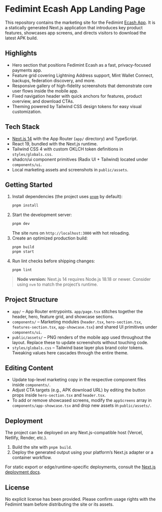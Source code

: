 # Fedimint Ecash App Landing Page

This repository contains the marketing site for the Fedimint [Ecash App](https://github.com/fedimint/ecash-app). It is a statically generated Next.js application that introduces key product features, showcases app screens, and directs visitors to download the latest APK build.

## Highlights

- Hero section that positions Fedimint Ecash as a fast, privacy-focused payments app.
- Feature grid covering Lightning Address support, Mint Wallet Connect, backups, federation discovery, and more.
- Responsive gallery of high-fidelity screenshots that demonstrate core user flows inside the mobile app.
- Fixed navigation header with quick anchors for features, product overview, and download CTAs.
- Theming powered by Tailwind CSS design tokens for easy visual customization.

## Tech Stack

- [Next.js 14](https://nextjs.org/) with the App Router (`app/` directory) and TypeScript.
- React 19, bundled with the Next.js runtime.
- Tailwind CSS 4 with custom OKLCH token definitions in `styles/globals.css`.
- shadcn/ui component primitives (Radix UI + Tailwind) located under `components/ui`.
- Local marketing assets and screenshots in `public/assets`.

## Getting Started

1. Install dependencies (the project uses [`pnpm`](https://pnpm.io/) by default):
   ```bash
   pnpm install
   ```
2. Start the development server:
   ```bash
   pnpm dev
   ```
   The site runs on `http://localhost:3000` with hot reloading.
3. Create an optimized production build:
   ```bash
   pnpm build
   pnpm start
   ```
4. Run lint checks before shipping changes:
   ```bash
   pnpm lint
   ```

> **Node version:** Next.js 14 requires Node.js 18.18 or newer. Consider using `nvm` to match the project’s runtime.

## Project Structure

- `app/` – App Router entrypoints. `app/page.tsx` stitches together the header, hero, feature grid, and showcase sections.
- `components/` – Marketing modules (`header.tsx`, `hero-section.tsx`, `features-section.tsx`, `app-showcase.tsx`) and shared UI primitives under `components/ui`.
- `public/assets/` – PNG renders of the mobile app used throughout the layout. Replace these to update screenshots without touching code.
- `styles/globals.css` – Tailwind base layer plus brand color tokens. Tweaking values here cascades through the entire theme.

## Editing Content

- Update top-level marketing copy in the respective component files inside `components/`.
- Adjust CTA targets (e.g., APK download URL) by editing the button props inside `hero-section.tsx` and `header.tsx`.
- To add or remove showcased screens, modify the `appScreens` array in `components/app-showcase.tsx` and drop new assets in `public/assets/`.

## Deployment

The project can be deployed on any Next.js-compatible host (Vercel, Netlify, Render, etc.).

1. Build the site with `pnpm build`.
2. Deploy the generated output using your platform’s Next.js adapter or a container workflow.

For static export or edge/runtime-specific deployments, consult the [Next.js deployment docs](https://nextjs.org/docs/app/building-your-application/deploying).

## License

No explicit license has been provided. Please confirm usage rights with the Fedimint team before distributing the site or its assets.
